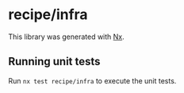 # recipe/infra

This library was generated with [Nx](https://nx.dev).

## Running unit tests

Run `nx test recipe/infra` to execute the unit tests.
